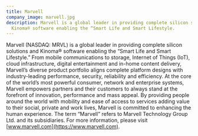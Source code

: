 ```yaml
---
title: Marvell
company_image: marvell.jpg
description: Marvell is a global leader in providing complete silicon solutions and
  Kinoma® software enabling the “Smart Life and Smart Lifestyle.
---
```


Marvell (NASDAQ: MRVL) is a global leader in providing complete silicon solutions and Kinoma® software enabling the “Smart Life and Smart Lifestyle.” From mobile communications to storage, Internet of Things (IoT), cloud infrastructure, digital entertainment and in-home content delivery, Marvell’s diverse product portfolio aligns complete platform designs with industry-leading performance, security, reliability and efficiency. At the core of the world’s most powerful consumer, network and enterprise systems, Marvell empowers partners and their customers to always stand at the forefront of innovation, performance and mass appeal. By providing people around the world with mobility and ease of access to services adding value to their social, private and work lives, Marvell is committed to enhancing the human experience. The term “Marvell” refers to Marvell Technology Group Ltd. and its subsidiaries. For more information, please visit [www.marvell.com](https://www.marvell.com).

